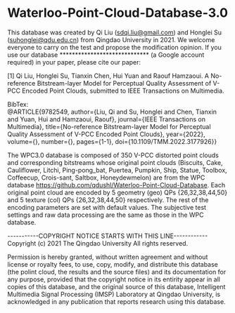 # Waterloo-Point-Cloud-Database-3.0  
This database was created by Qi Liu (sdqi.liu@gmail.com) and Honglei Su (suhonglei@qdu.edu.cn) from Qingdao University in 2021. We welcome everyone to carry on the test and propose the modification opinion. If you use our database ***************************** (a Google account required) in your paper, please cite our paper:

[1] Qi Liu, Honglei Su, Tianxin Chen, Hui Yuan and Raouf Hamzaoui. A No-reference Bitstream-layer Model for Perceptual Quality Assessment of V-PCC Encoded Point Clouds, submitted to IEEE Transactions on Multimedia.

BibTex:  
@ARTICLE{9782549,
  author={Liu, Qi and Su, Honglei and Chen, Tianxin and Yuan, Hui and Hamzaoui, Raouf},
  journal={IEEE Transactions on Multimedia}, 
  title={No-reference Bitstream-layer Model for Perceptual Quality Assessment of V-PCC Encoded Point Clouds}, 
  year={2022},
  volume={},
  number={},
  pages={1-1},
  doi={10.1109/TMM.2022.3177926}}

The WPC3.0 database is composed of 350 V-PCC distorted point clouds and corresponding bitstreams whose original point clouds (Biscuits, Cake, Cauliflower, Litchi, Ping-pong_bat, Puertea, Pumpkin, Ship, Statue, Toolbox, Coffeecup, Crois-sant, Saltbox, Honeydewmelon) are from the WPC database https://github.com/qdushl/Waterloo-Point-Cloud-Database. Each original point cloud are encoded by 5 geometry (geo) QPs {26,32,38,44,50} and 5 texture (col) QPs {26,32,38,44,50} respectively. The rest of the encoding parameters are set with default values. The subjective test settings and raw data processing are the same as those in the WPC database.

-----------COPYRIGHT NOTICE STARTS WITH THIS LINE------------ Copyright (c) 2021 The Qingdao University All rights reserved.

Permission is hereby granted, without written agreement and without license or royalty fees, to use, copy, modify, and distribute this database (the polint cloud, the results and the source files) and its documentation for any purpose, provided that the copyright notice in its entirity appear in all copies of this database, and the original source of this database, Intelligent Multimedia Signal Processing (IMSP) Laboratory at Qingdao University, is acknowledged in any publication that reports research using this database.
